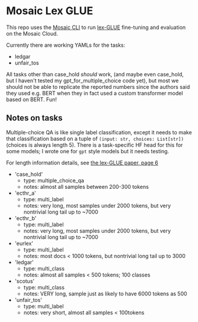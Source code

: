# Mosaic Lex GLUE

This repo uses the [Mosaic CLI](https://internal.mcli.docs.mosaicml.com/index.html) to run [lex-GLUE](https://huggingface.co/datasets/lex_glue) fine-tuning and evaluation on the Mosaic Cloud.

Currently there are working YAMLs for the tasks:
* ledgar
* unfair_tos

All tasks other than case_hold _should_ work, (and maybe even case_hold, but I haven't tested my gpt_for_multiple_choice code yet), but most we should not be able to replicate the reported numbers since the authors said they used e.g. BERT when they in fact used a custom transformer model based on BERT. Fun!

## Notes on tasks

Multiple-choice QA is like single label classification, except it needs to make that classification based on a tuple of `(input: str, choices: List[str])` (choices is always length 5). There is a task-specific HF head for this for some models; I wrote one for `gpt` style models but it needs testing.

For length information details, see [the lex-GLUE paper, page 6](https://arxiv.org/pdf/2110.00976.pdf#page=6)

* 'case_hold'
  * type: multiple_choice_qa
  * notes: almost all samples between 200-300 tokens
* 'ecthr_a'
  * type: multi_label
  * notes: very long, most samples under 2000 tokens, but very nontrivial long tail up to ~7000
* 'ecthr_b'
  * type: multi_label
  * notes: very long, most samples under 2000 tokens, but very nontrivial long tail up to ~7000
* 'eurlex'
  * type: multi_label
  * notes: most docs < 1000 tokens, but nontrivial long tail up to 3000
* 'ledgar'
  * type: multi_class
  * notes: almost all samples < 500 tokens; 100 classes
* 'scotus'
  * type: multi_class
  * notes: VERY long, sample just as likely to have 6000 tokens as 500
* 'unfair_tos'
  * type: multi_label
  * notes: very short, almost all samples < 100tokens
